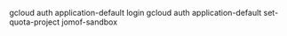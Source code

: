 
gcloud auth application-default login
gcloud auth application-default set-quota-project jomof-sandbox